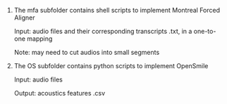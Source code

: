 1. The mfa subfolder contains shell scripts to implement Montreal Forced Aligner

    Input: audio files and their corresponding transcripts .txt, in a one-to-one mapping
    
    Note: may need to cut audios into small segments
    
2. The OS subfolder contains python scripts to implement OpenSmile

    Input: audio files
    
    Output: acoustics features .csv
